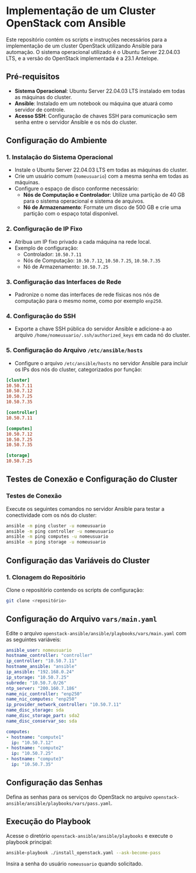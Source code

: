 # Implementação de um Cluster OpenStack com Ansible

Este repositório contém os scripts e instruções necessários para a implementação de um cluster OpenStack utilizando Ansible para automação. O sistema operacional utilizado é o Ubuntu Server 22.04.03 LTS, e a versão do OpenStack implementada é a 23.1 Antelope.

## Pré-requisitos

- **Sistema Operacional**: Ubuntu Server 22.04.03 LTS instalado em todas as máquinas do cluster.
- **Ansible**: Instalado em um notebook ou máquina que atuará como servidor de controle.
- **Acesso SSH**: Configuração de chaves SSH para comunicação sem senha entre o servidor Ansible e os nós do cluster.

## Configuração do Ambiente

### 1. Instalação do Sistema Operacional

- Instale o Ubuntu Server 22.04.03 LTS em todas as máquinas do cluster.
- Crie um usuário comum (`nomeusuario`) com a mesma senha em todas as máquinas.
- Configure o espaço de disco conforme necessário:
  - **Nós de Computação e Controlador**: Utilize uma partição de 40 GB para o sistema operacional e sistema de arquivos.
  - **Nó de Armazenamento**: Formate um disco de 500 GB e crie uma partição com o espaço total disponível.

### 2. Configuração de IP Fixo

- Atribua um IP fixo privado a cada máquina na rede local.
- Exemplo de configuração:
  - Controlador: `10.50.7.11`
  - Nós de Computação: `10.50.7.12`, `10.50.7.25`, `10.50.7.35`
  - Nó de Armazenamento: `10.50.7.25`

### 3. Configuração das Interfaces de Rede

- Padronize o nome das interfaces de rede físicas nos nós de computação para o mesmo nome, como por exemplo `enp250`.

### 4. Configuração do SSH

- Exporte a chave SSH pública do servidor Ansible e adicione-a ao arquivo `/home/nomeusuario/.ssh/authorized_keys` em cada nó do cluster.

### 5. Configuração do Arquivo `/etc/ansible/hosts`

- Configure o arquivo `/etc/ansible/hosts` no servidor Ansible para incluir os IPs dos nós do cluster, categorizados por função:

```ini
[cluster]
10.50.7.11
10.50.7.12
10.50.7.25
10.50.7.35

[controller]
10.50.7.11

[computes]
10.50.7.12
10.50.7.25
10.50.7.35

[storage]
10.50.7.25

```

## Testes de Conexão e Configuração do Cluster

### Testes de Conexão

Execute os seguintes comandos no servidor Ansible para testar a conectividade com os nós do cluster:

```bash
ansible -m ping cluster -u nomeusuario
ansible -m ping controller -u nomeusuario
ansible -m ping computes -u nomeusuario
ansible -m ping storage -u nomeusuario
```

## Configuração das Variáveis do Cluster

### 1. Clonagem do Repositório

Clone o repositório contendo os scripts de configuração:

```bash
git clone <repositório>

```

## Configuração do Arquivo `vars/main.yaml`

Edite o arquivo `openstack-ansible/ansible/playbooks/vars/main.yaml` com as seguintes variáveis:

```yaml
ansible_user: nomeusuario
hostname_controller: "controller"
ip_controller: "10.50.7.11"
hostname_ansible: "ansible"
ip_ansible: "192.168.0.24"
ip_storage: "10.50.7.25"
subrede: "10.50.7.0/26"
ntp_server: "200.160.7.186"
name_nic_controller: "enp250"
name_nic_computes: "enp250"
ip_provider_network_controller: "10.50.7.11"
name_disc_storage: sda
name_disc_storage_part: sda2
name_disc_conservar_so: sda

computes:
- hostname: "compute1"
  ip: "10.50.7.12"
- hostname: "compute2"
  ip: "10.50.7.25"
- hostname: "compute3"
  ip: "10.50.7.35"
```
## Configuração das Senhas

Defina as senhas para os serviços do OpenStack no arquivo `openstack-ansible/ansible/playbooks/vars/pass.yaml`.

## Execução do Playbook

Acesse o diretório `openstack-ansible/ansible/playbooks` e execute o playbook principal:

```bash
ansible-playbook ./install_openstack.yaml --ask-become-pass
```

Insira a senha do usuário `nomeusuario` quando solicitado.


